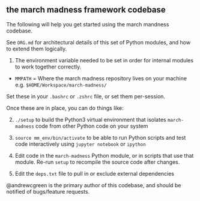## the march madness framework codebase 

The following will help you get started using the march mandness codebase.

See `ORG.md` for architectural details of this set of Python modules, and how to extend them logically.

1. The environment variable needed to be set in order for internal modules to work together correctly.

- `MMPATH` = Where the march madness repository lives on your machine
e.g. `$HOME/Workspace/march-madness/`

Set these in your `.bashrc` or `.zshrc` file, or set them per-session.

Once these are in place, you can do things like:

2. `./setup` to build the Python3 virtual environment that isolates `march-madness` code from other Python code on your system

3. `source mm_env/bin/activate` to be able to run Python scripts and test code interactively using `jupyter notebook` or `ipython`

4. Edit code in the `march-madness` Python module, or in scripts that use that module. Re-run `setup` to recompile the source code after changes.

5. Edit the `deps.txt` file to pull in or exclude external dependencies


@andrewcgreen is the primary author of this codebase, and should be notified of bugs/feature requests.
